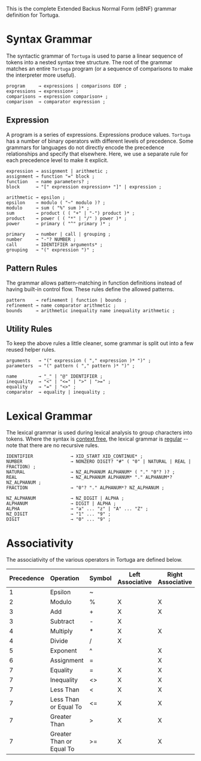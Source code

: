 This is the complete Extended Backus Normal Form (eBNF) grammar definition for Tortuga.

# Syntax Grammar
The syntactic grammar of `Tortuga` is used to parse a linear sequence of tokens into a nested syntax tree structure. The root of the grammar matches an entire `Tortuga` program (or a sequence of comparisons to make the interpreter more useful).

```ebnf
program     → expressions | comparisons EOF ;
expressions → expression+ ;
comparisons → expression comparison+ ;
comparison  → comparator expression ;
```

## Expression
A program is a series of expressions. Expressions produce values. `Tortuga` has a number of binary operators with different levels of precedence. Some grammars for languages do not directly encode the precedence relationships and specify that elsewhere. Here, we use a separate rule for each precedence level to make it explicit.

```ebnf
expression → assignment | arithmetic ;
assignment → function "=" block ;
function   → name parameters? ;
block      → "[" expression expression+ "]" | expression ;

arithmetic → epsilon ;
epsilon    → modulo ( "~" modulo )? ;
modulo     → sum ( "%" sum )* ;
sum        → product ( ( "+" | "-") product )* ;
product    → power ( ( "*" | "/" ) power )* ;
power      → primary ( "^" primary )* ;

primary    → number | call | grouping ;
number     → "-"? NUMBER ;
call       → IDENTIFIER arguments* ;
grouping   → "(" expression ")" ;
```

## Pattern Rules
The grammar allows pattern-matching in function definitions instead of having built-in control flow. These rules define the allowed patterns.

```ebnf
pattern    → refinement | function | bounds ;
refinement → name comparator arithmetic ;
bounds     → arithmetic inequality name inequality arithmetic ;
```

## Utility Rules
To keep the above rules a little cleaner, some grammar is split out into a few reused helper rules.

```ebnf
arguments   → "(" expression ( "," expression )* ")" ;
parameters  → "(" pattern ( "," pattern )* ")" ;

name        → "_" | "@" IDENTIFIER ;
inequality  → "<" | "<=" | ">" | ">=" ;
equality    → "=" | "<>" ;
comparator  → equality | inequality ;
```

# Lexical Grammar
The lexical grammar is used during lexical analysis to group characters into tokens. Where the syntax is [context free](https://en.wikipedia.org/wiki/Context-free_grammar), the lexical grammar is [regular](https://en.wikipedia.org/wiki/Regular_grammar) -- note that there are no recursive rules.

```ebnf
IDENTIFIER              → XID_START XID_CONTINUE* ;
NUMBER                  → NONZERO DIGIT? "#" ( "0" | NATURAL | REAL | FRACTION) ;
NATURAL                 → NZ_ALPHANUM ALPHANUM* ( "." "0"? )? ;
REAL                    → NZ_ALPHANUM ALPHANUM* "." ALPHANUM*? NZ_ALPHANUM ;
FRACTION                → "0"? "." ALPHANUM*? NZ_ALPHANUM ;

NZ_ALPHANUM             → NZ_DIGIT | ALPHA ;                
ALPHANUM                → DIGIT | ALPHA ;
ALPHA                   → "a" ... "z" | "A" ... "Z" ;
NZ_DIGIT                → "1" ... "9" ;
DIGIT                   → "0" ... "9" ;
```

# Associativity
The associativity of the various operators in Tortuga are defined below.

| Precedence | Operation                | Symbol | Left Associative | Right Associative | Non-Associative |
|:-----------|:-------------------------|--------|------------------|-------------------|-----------------|
| 1          | Epsilon                  | ~      |                  |                   | X               |
| 2          | Modulo                   | %      | X                | X                 |                 |
| 3          | Add                      | +      | X                | X                 |                 |
| 3          | Subtract                 | -      | X                |                   |                 |
| 4          | Multiply                 | *      | X                | X                 |                 |
| 4          | Divide                   | /      | X                |                   |                 |
| 5          | Exponent                 | ^      |                  | X                 |                 |
| 6          | Assignment               | =      |                  | X                 |                 |
| 7          | Equality                 | =      | X                | X                 |                 |
| 7          | Inequality               | <>     | X                | X                 |                 |
| 7          | Less Than                | <      | X                | X                 |                 |
| 7          | Less Than or Equal To    | <=     | X                | X                 |                 |
| 7          | Greater Than             | >      | X                | X                 |                 |
| 7          | Greater Than or Equal To | >=     | X                | X                 |                 |